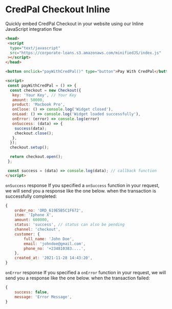 # CredPal Checkout Inline

Quickly embed CredPal Checkout in your website using our Inline JavaScript integration flow

```html
<head>
 <script
  type="text/javascript"
  src="https://corporate-loans.s3.amazonaws.com/minifiedJS/index.js"
 ></script>
</head>

<button onclick="payWithCredPal()" type="button">Pay With CredPal</button>

<script>
 const payWithCredPal = () => {
  const checkout = new Checkout({
   key: 'Your Key', // Your Key
   amount: 50000,
   product: 'Macbook Pro',
   onClose: () => console.log('Widget closed'),
   onLoad: () => console.log('Widget loaded successfully'),
   onError: (error) => console.log(error)
   onSuccess: (data) => {
    success(data);
    checkout.close();
   },
  });
  checkout.setup();

  return checkout.open();
 };

 const success = (data) => console.log(data); // callback function
</script>
```

`onSuccess` response
If you specified a `onSuccess` function in your request, we will send you a response like the one below. when the transaction is successfully completed:

```javascript
{
    order_no: 'ORD_619E5B5C1F672',
    item: 'Iphone X',
    amount: 600000,
    status: 'success', // status can also be pending
    channel: 'checkout',
    customer: {
        full_name: 'John Doe',
        email: 'johndoe@gmail.com',
        phone_no: '+234810383....',
    },
    created_at: '2021-11-28 14:43:20',
}
```

`onError` response
If you specified a `onError` function in your request, we will send you a response like the one below. when the transaction failed:

```javascript
{
    success: false,
    message: 'Error Message',
}
```
